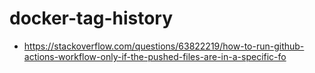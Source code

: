 # docker-tag-history

- https://stackoverflow.com/questions/63822219/how-to-run-github-actions-workflow-only-if-the-pushed-files-are-in-a-specific-fo

